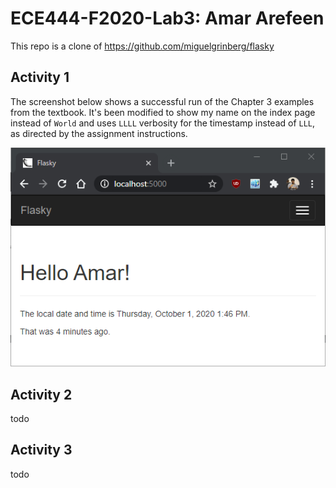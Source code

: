 # ECE444-F2020-Lab3: Amar Arefeen

This repo is a clone of https://github.com/miguelgrinberg/flasky

## Activity 1

The screenshot below shows a successful run of the Chapter 3 examples from the textbook. It's been modified to show my name on the index page instead of `World` and uses `LLLL` verbosity for the timestamp instead of `LLL`, as directed by the assignment instructions.

![Successful run of Chapter 3 examples](/images/activity-1-success.png)

## Activity 2

todo

## Activity 3

todo